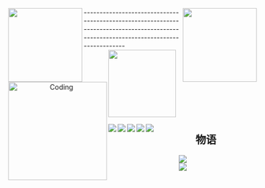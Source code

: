 <div>
  <img align = 'left' height = '150' src = 'https://user-images.githubusercontent.com/102906132/163326777-aaeaf0c6-bab3-4fe9-af53-13b8e4dba311.png'>
  <img align = 'right' height = '150' width = '150' src = 'https://user-images.githubusercontent.com/102906132/163293171-f7d17ed6-10bb-458c-bf8d-b3c3cac729f7.gif'>
</div> 
<span>
-------------------------------------------------------------------------------------------------------------------------------------
</span>
<div align = 'center'>
  <img align = 'left' alt = 'Coding' width = '200' src = 'https://user-images.githubusercontent.com/102906132/163227643-6b63bf7a-f02c-4d03-86f1-ca524596b4d2.gif'>
  <div align="left"> <img height="137px" src="https://github-readme-stats.vercel.app/api?username=sun0225SUN&hide_title=true&hide_border=true&show_icons=trueline_height=21&text_color=000&icon_color=000&bg_color=0,ea6161,ffc64d,fffc4d,52fa5a&theme=graywhite" /> 
</div>
 
<span> <img align = 'left' src="https://img.shields.io/badge/-HTML5-E34F26?style=flat-square&logo=html5&logoColor=white" /> <img align = 'left' src="https://img.shields.io/badge/-CSS3-1572B6?style=flat-square&logo=css3" /> <img align = 'left' src="https://img.shields.io/badge/-JavaScript-oringe?style=flat-square&logo=javascript" /> <img align = 'left' src = 'https://img.shields.io/badge/C%20%20-C%E8%AF%AD%E8%A8%80%20%20%20%20%20%20%20-orange'> <img align = 'left' src = 'https://img.shields.io/badge/P-Python-black'> </span>
 
物语
-------------------------------------------------------------------------------------------------------------------------------------------------------------------------
<div align="center"> <img src="https://github-profile-trophy.vercel.app/?username=sun0225SUN" /> </div>
 
<div><img src = 'https://metrics.lecoq.io/Ggy-king?template=classic&base.header=0&base.activity=0&base.community=0&base.repositories=0&languages=1&stars=1&achievements=1&activity=1&notable=1&lines=1&languages.limit=8&languages.threshold=0%25&languages.colors=github&languages.aliases=js%2Cpython%2Cc%2Cc%2B%2B%2Ccss%2Chtml&languages.sections=most-used&languages.indepth=false&languages.analysis.timeout=18&languages.categories=markup%2C%20programming&languages.recent.categories=markup%2C%20programming&languages.recent.load=300&languages.recent.days=14&stars.limit=4&activity.limit=5&activity.load=300&activity.days=14&activity.visibility=all&activity.timestamps=false&activity.filter=all&achievements.threshold=C&achievements.secrets=true&achievements.display=detailed&achievements.limit=0&notable.from=organization&notable.repositories=false&notable.indepth=false&notable.types=commit&config.timezone=Asia%2FShanghai&config.twemoji=true&config.display=large'></div>
